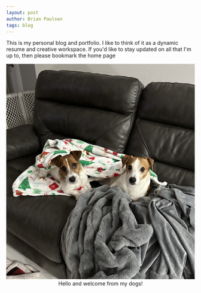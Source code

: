```yaml
---
layout: post
author: Brian Paulsen
tags: blog
---
```


This is my personal blog and portfolio. I like to think of it as a dynamic resume and creative workspace. If you'd like to stay updated on all that I'm up to, then please bookmark the home page  

<img src="welcomedogs.jpg" alt="two jack russell terriers looking at the camera">
<center>Hello and welcome from my dogs!</center>

